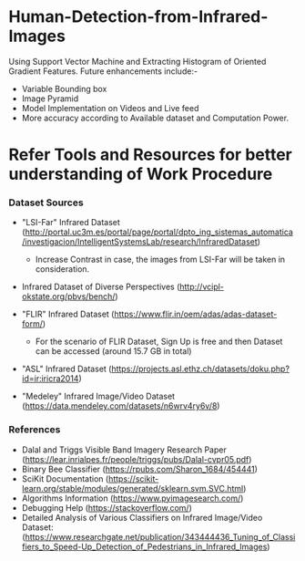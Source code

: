 # Human-Detection-from-Infrared-Images
Using Support Vector Machine and Extracting Histogram of Oriented Gradient Features. Future enhancements include:-
* Variable Bounding box 
* Image Pyramid
* Model Implementation on Videos and Live feed
* More accuracy according to Available dataset and Computation Power.

# Refer Tools and Resources for better understanding of Work Procedure

### Dataset Sources

* "LSI-Far" Infrared Dataset (http://portal.uc3m.es/portal/page/portal/dpto_ing_sistemas_automatica/investigacion/IntelligentSystemsLab/research/InfraredDataset)

  * Increase Contrast in case, the images from LSI-Far will be taken in consideration.
  
* Infrared Dataset of Diverse Perspectives (http://vcipl-okstate.org/pbvs/bench/)
* "FLIR" Infrared Dataset (https://www.flir.in/oem/adas/adas-dataset-form/)

  * For the scenario of FLIR Dataset, Sign Up is free and then Dataset can be accessed (around 15.7 GB in total)

* "ASL" Infrared Dataset (https://projects.asl.ethz.ch/datasets/doku.php?id=ir:iricra2014)
* "Medeley" Infrared Image/Video Dataset (https://data.mendeley.com/datasets/n6wrv4ry6v/8)

### References

* Dalal and Triggs Visible Band Imagery Research Paper (https://lear.inrialpes.fr/people/triggs/pubs/Dalal-cvpr05.pdf)
* Binary Bee Classifier (https://rpubs.com/Sharon_1684/454441)
* SciKit Documentation (https://scikit-learn.org/stable/modules/generated/sklearn.svm.SVC.html)
* Algorithms Information (https://www.pyimagesearch.com/)
* Debugging Help (https://stackoverflow.com/)
* Detailed Analysis of Various Classifiers on Infrared Image/Video Dataset:
(https://www.researchgate.net/publication/343444436_Tuning_of_Classifiers_to_Speed-Up_Detection_of_Pedestrians_in_Infrared_Images)

